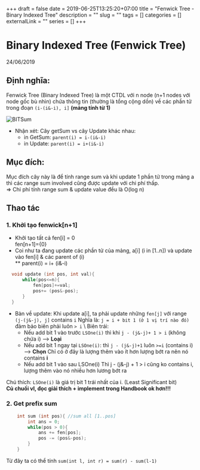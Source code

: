 +++ 
draft = false
date = 2019-06-25T13:25:20+07:00
title = "Fenwick Tree - Binary Indexed Tree"
description = ""
slug = "" 
tags = []
categories = []
externalLink = ""
series = []
+++
# Binary Indexed Tree (Fenwick Tree)
24/06/2019

## Định nghĩa:
Fenwick Tree (Binary Indexed Tree) là một CTDL với n node (n+1 nodes với node gốc bù nhìn) chứa thông tin (thường là tổng cộng dồn) về các phần tử trong đoạn `(i-(i&-i), i]` **(mảng tính từ $1$)**

![BITSum](/imgs/BITSum.png)

* Nhận xét: Cây getSum vs cây Update khác nhau:  
    - in GetSum: `parent(i) = i-(i&-i)`  
    - in Update: `parent(i) = i+(i&-i)`  

## Mục đích:
Mục đích cây này là để tính range sum và khi update 1 phần tử trong mảng a thì các range sum involved cũng được update với chi phí thấp. </br>
=> Chi phí tính range sum & update value đều là O(log n)

## Thao tác
### 1. Khởi tạo fenwick[n+1]
   - Khởi tạo tất cả fen[i] = 0  
        fen[n+1]={0}
   - Coi như ta đang update các phần tử của mảng, a[i] (i in [1..n]) và update vào fen[i] & các parent of (i)  
  ** parent(i) = i+ (i&-i)

  ```cpp
    void update (int pos, int val){
        while(pos<=n){
            fen[pos]+=val;
            pos+= (pos&-pos);
        }
    }
  ```
  * Bàn về update: Khi update a[i], ta phải update những `fen[j]` với range `(j-(j&-j), j]` contains `i`
  Nghĩa là: `j = i + bit 1 (ở 1 vị trí nào đó)` đảm bảo biên phải luôn `> i` \\
  Biên trái:
    + Nếu add bit 1 vào trước `LSOne(i)` thì khi `j - (j&-j)+ 1 > i` (không chứa i) --> **Loại**
    + Nếu add bit 1 ngay tại `LSOne(i)`:
        thì `j - (j&-j)+1` luôn `>=i` (contains i) --> **Chọn**
        Chỉ có ở đây là lượng thêm vào ít hơn lượng bớt ra nên nó contains **i** 
    + Nếu add bit 1 vào sau LSOne(i)
        Thì j - (j&-j) + 1 > i cũng ko contains i, lượng thêm vào nó nhiều hơn lương bớt ra

Chú thích: `LSOne(i)` là giá trị bit 1 trái nhất của i. (Least Significant bit)   
**Củ chuối vl, đọc giải thích + implement trong Handbook ok hơn!!!**

### 2. Get prefix sum
```cpp
    int sum (int pos){ //sum all [1..pos]
        int ans = 0;
        while(pos > 0){
            ans += fen[pos];
            pos -= (pos&-pos);
        }
    }
```
Từ đây ta có thể tính 
`sum(int l, int r) = sum(r) - sum(l-1)`

